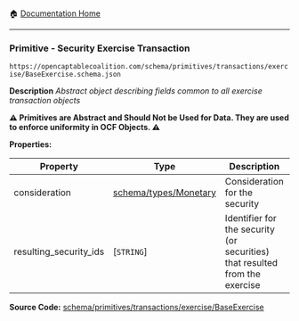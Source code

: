 :house: [Documentation Home](/README.md)

---

### Primitive - Security Exercise Transaction

`https://opencaptablecoalition.com/schema/primitives/transactions/exercise/BaseExercise.schema.json`

**Description** _Abstract object describing fields common to all exercise transaction objects_

**:warning: Primitives are Abstract and Should Not be Used for Data. They are used to enforce uniformity in OCF Objects. :warning:**

**Properties:**

| Property               | Type                                                    | Description                                                                 | Required   |
| ---------------------- | ------------------------------------------------------- | --------------------------------------------------------------------------- | ---------- |
| consideration          | [schema/types/Monetary](/docs/schema/types/Monetary.md) | Consideration for the security                                              | -          |
| resulting_security_ids | [`STRING`]                                              | Identifier for the security (or securities) that resulted from the exercise | `REQUIRED` |

**Source Code:** [schema/primitives/transactions/exercise/BaseExercise](/schema/primitives/transactions/exercise/BaseExercise.schema.json)
